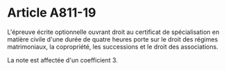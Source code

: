 # Article A811-19

<p> 					L'épreuve écrite optionnelle ouvrant droit au certificat de spécialisation en matière civile d'une durée de quatre heures porte sur le droit des régimes matrimoniaux, la copropriété, les successions et le droit des associations.</p><p>La note est affectée d'un coefficient 3.<br/></p>